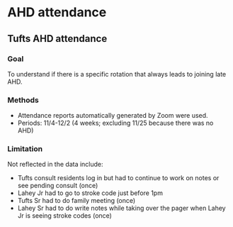 # AHD attendance

## Tufts AHD attendance

### Goal
To understand if there is a specific rotation that always leads to joining late AHD. 

### Methods
- Attendance reports automatically generated by Zoom were used. 
- Periods: 11/4-12/2 (4 weeks; excluding 11/25 because there was no AHD)

### Limitation 
Not reflected in the data include: 
- Tufts consult residents log in but had to continue to work on notes or see pending consult (once)
- Lahey Jr had to go to stroke code just before 1pm
- Tufts Sr had to do family meeting (once)
- Lahey Sr had to do write notes while taking over the pager when Lahey Jr is seeing stroke codes (once)

